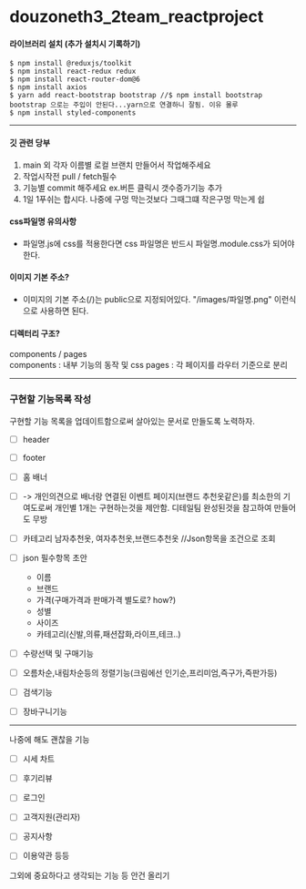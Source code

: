 # douzoneth3_2team_reactproject
#### 라이브러리 설치 (추가 설치시 기록하기)
```
$ npm install @reduxjs/toolkit
$ npm install react-redux redux
$ npm install react-router-dom@6
$ npm install axios
$ yarn add react-bootstrap bootstrap //$ npm install bootstrap bootstrap 으로는 주입이 안된다...yarn으로 연결하니 잘됨. 이유 몰루
$ npm install styled-components 
```
---
#### 깃 관련 당부

1.  main 외 각자 이름별 로컬 브랜치 만들어서 작업해주세요
2. 작업시작전 pull / fetch필수
3.  기능별 commit 해주세요
ex.버튼 클릭시 갯수증가기능 추가 
4. 1일 1푸쉬는  합시다.
나중에 구멍 막는것보다 그때그떄 작은구멍 막는게 쉽

#### css파일명 유의사항
- 파일명.js에 css를 적용한다면 css 파일명은 반드시 파일명.module.css가 되어야 한다.

#### 이미지 기본 주소?
- 이미지의 기본 주소(/)는 public으로 지정되어있다. "/images/파일명.png" 이런식으로 사용하면 된다.

#### 디렉터리 구조?

components / pages <br>
components : 내부 기능의 동작 및 css
pages : 각 페이지를 라우터 기준으로 분리

---
### 구현할 기능목록 작성
구현할 기능 목록을 업데이트함으로써 살아있는 문서로 만들도록 노력하자.

- [ ] header 
- [ ] footer
- [ ] 홈 배너 
- [ ] -> 개인의견으로 배너랑 연결된 이벤트 페이지(브랜드 추천옷같은)를 최소한의 기여도로써 개인별 1개는 구현하는것을 제안함. 디테일팀 완성된것을 참고하여 만들어도 무방

- [ ] 카테고리
남자추천옷, 여자추천옷,브랜드추천옷
//Json항목을 조건으로 조회

- [ ] json 필수항목 초안
    - 이름
    - 브랜드
    - 가격(구매가격과 판매가격 별도로? how?)
    - 성별
    - 사이즈
    - 카테고리(신발,의류,패션잡화,라이프,테크..)

- [ ] 수량선택 및 구매기능
- [ ] 오름차순,내림차순등의 정렬기능(크림에선 인기순,프리미엄,즉구가,즉판가등)
- [ ] 검색기능
- [ ] 장바구니기능

----------------------

나중에 해도 괜찮을 기능
- [ ] 시세 차트
- [ ] 후기리뷰
- [ ] 로그인
- [ ] 고객지원(관리자)
- [ ] 공지사항
- [ ] 이용약관 등등


그외에 중요하다고 생각되는 기능 등
안건 올리기

